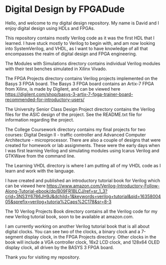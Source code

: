 # Digital Design by FPGADude
Hello, and welcome to my digital design repository. My name is David and I enjoy digital design using HDLs and FPGAs.

This repository contains mostly Verilog code as it was the first HDL that I learned. I have stuck mostly to Verilog to begin with, and am now looking into SystemVerilog, and VHDL, as I want to have knowledge of all that encompasses the realm of digital design and FPGA engineering.

The Modules with Simulations directory contains individual Verilog modules with their test benches simulated in Xilinx Vivado.

The FPGA Projects directory contains Verilog projects implemented on the Basys 3 FPGA board. The Basys 3 FPGA board contains an Artix-7 FPGA from Xilinx, is made by Digilent, and can be viewed here https://digilent.com/shop/basys-3-artix-7-fpga-trainer-board-recommended-for-introductory-users/

The University Senior Class Design Project directory contains the Verilog files for the ASIC design of the project. See the README.txt file for information regarding the project.

The College Coursework directory contains my final projects for two courses: Digital Design II - traffic controller and Advanced Computer Architecture - microprocessor. There are also a couple of designs that were created for homework or lab assignments. These were the early days when I was first learning Verilog and simulating modules using Icarus Verilog and GTKWave from the command line.

The Learning VHDL directory is where I am putting all of my VHDL code as I learn and work with the language.

I have created and published an introductory tutorial book for Verilog which can be viewed here https://www.amazon.com/Verilog-Introductory-Follow-Along-Tutorial-ebook/dp/B09FR1BLCJ/ref=sr_1_3?crid=3NS3Y6786JH9J&dchild=1&keywords=verilog+tutorial&qid=1635800405&sprefix=verilog+tutoria%2Caps%2C178&sr=8-3

The 10 Verilog Projects Book directory contains all the Verilog code for my new Verilog tutorial book, soon to be available at amazon.com. 

I am currently working on another Verilog tutorial book that is all about digital clocks. You can see two of the clocks, a binary clock and a 7-segment display clock, in the FPGA Projects directory. Other clocks in the book will include a VGA controller clock, 16x2 LCD clock, and 128x64 OLED display clock, all driven by the BASYS 3 FPGA board.

Thank you for visiting my repository.
